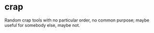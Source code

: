 # crap
Random crap tools with no particular order, no common purpose; maybe useful for somebody else, maybe not.
